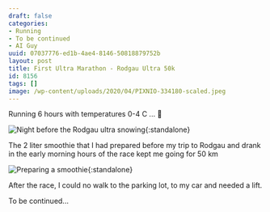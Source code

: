 ```yaml
---
draft: false
categories:
- Running
- To be continued
- AI Guy
uuid: 07037776-ed1b-4ae4-8146-50818879752b
layout: post
title: First Ultra Marathon - Rodgau Ultra 50k
id: 8156
tags: []
image: /wp-content/uploads/2020/04/PIXNIO-334180-scaled.jpeg
---
```


Running 6 hours with temperatures 0-4 C ... 🥶

![Night before the Rodgau ultra snowing](https://factastichealth.com/wp-content/uploads/2020/04/DSC_0005-scaled.jpg){:standalone}

The 2 liter smoothie that I had prepared before my trip to Rodgau and drank in the early morning hours of the race kept me going for 50 km

![Preparing a smoothie](https://factastichealth.com/wp-content/uploads/2020/04/DSC_0004-scaled.jpg){:standalone}

After the race, I could no walk to the parking lot, to my car and needed a lift.   
  
To be continued...

